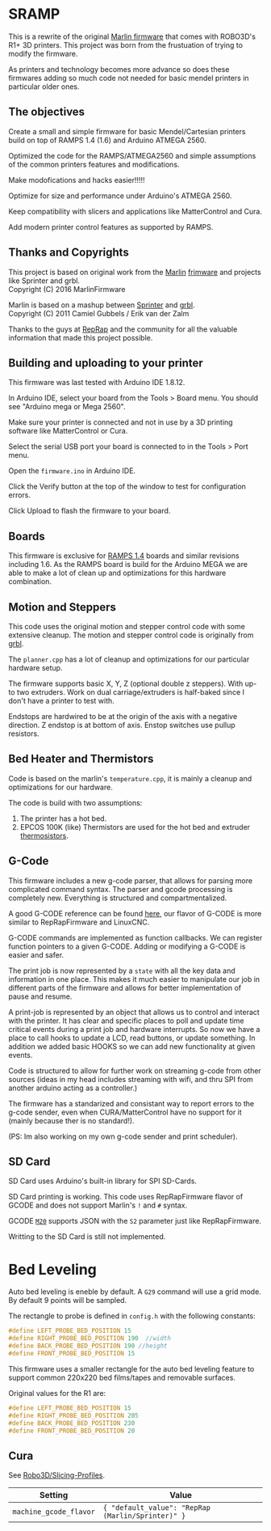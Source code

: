 #  SRAMP  #

This is a rewrite of the original [Marlin firmware](https://github.com/Robo3D/R1PlusMarlin) that comes with ROBO3D's R1+  3D printers. This project was born from the frustuation of trying to modify the firmware.

As printers and technology becomes more advance so does these firmwares adding so much code not needed for basic mendel printers in particular older ones. 



## The  objectives ##

Create a small and simple firmware for basic Mendel/Cartesian printers build on top of RAMPS 1.4 (1.6) and Arduino ATMEGA 2560.  

Optimized the code for the RAMPS/ATMEGA2560 and simple assumptions of the common printers features and modifications.

Make modofications and hacks easier!!!!!

Optimize for size and performance under Arduino's ATMEGA 2560.

Keep compatibility with slicers and applications like MatterControl and Cura. 

Add modern printer control features as supported by RAMPS.

## Thanks and Copyrights ##

This project is based on original work from the [Marlin](http://marlinfw.org) [frimware](https://github.com/MarlinFirmware/Marlin) and projects like Sprinter and grbl.<br>
Copyright (C) 2016 MarlinFirmware<br>

Marlin is  based on a mashup between [Sprinter](https://github.com/kliment/Sprinter) and [grbl](https://github.com/simen/grbl/tree).<br>
Copyright (C) 2011 Camiel Gubbels / Erik van der Zalm<br>

Thanks to the guys at [RepRap](https://reprap.org/wiki/RepRap) and the community for all the valuable information that made this project possible.


## Building and uploading to your printer ##

This firmware was last tested with Arduino IDE 1.8.12.

In Arduino IDE, select your board from the Tools > Board menu.  You should see "Arduino mega or Mega 2560".

Make sure your printer is connected and not in use by a 3D printing software like MatterControl or Cura.

Select the serial USB port your board is connected to in the Tools > Port menu.

Open the `firmware.ino` in Arduino IDE.

Click the Verify button at the top of the window to test for configuration errors. 

Click Upload to flash the firmware to your board.

## Boards ##

This firmware is exclusive for [RAMPS 1.4](https://reprap.org/wiki/RAMPS_1.4)  boards and similar revisions including 1.6.  As the RAMPS board is build for the Arduino MEGA we are able to make a lot of clean up and optimizations for this hardware combination.



## Motion and Steppers ##

This code uses the original motion and stepper control code with some extensive cleanup. The motion and stepper control code is originally from [grbl](https://github.com/grbl/grbl). 

The `planner.cpp` has a lot of cleanup and optimizations for our particular hardware setup. 

The firmware supports basic X, Y, Z (optional double z steppers). With up-to two extruders. Work on dual carriage/extruders is half-baked since I don't have a printer to test with. 

Endstops are hardwired to be at the origin of the axis with a negative direction. Z endstop is at bottom of axis. Enstop switches use pullup resistors.

## Bed Heater and Thermistors ##

Code is based on the marlin's `temperature.cpp`, it is mainly a cleanup and optimizations for our hardware.

The code is build with two assumptions:

1. The printer has a hot bed.
2. EPCOS 100K (like) Thermistors are used for the hot bed and extruder [thermosistors](https://reprap.org/wiki/Thermistor).

## G-Code ##

This firmware includes a new g-code parser, that allows for parsing more complicated command syntax. The parser and gcode processing is completely new. Everything is structured and compartmentalized. 

A good G-CODE reference can be found [here](https://reprap.org/wiki/G-code), our flavor of G-CODE is more similar to RepRapFirmware and LinuxCNC.   

G-CODE commands are implemented as function callbacks. We can register function pointers to a given G-CODE. Adding or modifying a G-CODE is easier and safer.

The print job is now represented by a `state` with all the key data and information in one place. This makes it much easier to manipulate our job in different parts of the firmware and allows for better implementation of pause and resume.

A print-job is represented by an object that allows us to control and interact with the printer. It has clear and specific places to poll and update time critical events during a print job and hardware interrupts. So now we have a place to call hooks to update a LCD, read buttons, or update something. In addition we added basic HOOKS so we can add new functionality at given events. 

Code is structured to allow for further work on streaming g-code from other sources (ideas in my head includes streaming with wifi, and thru SPI from another arduino acting as a controller.)

The firmware has a standarized and consistant way to report errors to the g-code sender, even when CURA/MatterControl have no support for it (mainly because ther is no standard!).

(PS: Im also working on my own g-code sender and print scheduler).

## SD Card ##

SD Card uses Arduino's built-in library for SPI SD-Cards.

SD Card printing is working. This code uses RepRapFirmware flavor of GCODE and does not support Marlin's `!` and `#` syntax.

GCODE [`M20`](https://reprap.org/wiki/G-code#M20:_List_SD_card) supports JSON with the `S2` parameter just like RepRapFirmware.

Writting to the SD Card is still not implemented.


# Bed Leveling #

Auto bed leveling is eneble by default.  A  `G29` command will use a grid mode. By default 9 points will be sampled.

The rectangle to probe is defined in  `config.h` with the following constants:
```c
#define LEFT_PROBE_BED_POSITION 15  
#define RIGHT_PROBE_BED_POSITION 190  //width
#define BACK_PROBE_BED_POSITION 190	//height
#define FRONT_PROBE_BED_POSITION 15
```
This firmware uses a smaller rectangle for the auto bed leveling feature to support common 220x220 bed films/tapes and removable surfaces. 

Original values for the R1 are:
```c
#define LEFT_PROBE_BED_POSITION 15
#define RIGHT_PROBE_BED_POSITION 205
#define BACK_PROBE_BED_POSITION 230
#define FRONT_PROBE_BED_POSITION 20
```

## Cura ##

See [Robo3D/Slicing-Profiles](https://github.com/Robo3D/Slicing-Profiles).

| Setting | Value |
| -- | -- |
|  `machine_gcode_flavor`  |  `{ "default_value": "RepRap (Marlin/Sprinter)" }`  |

